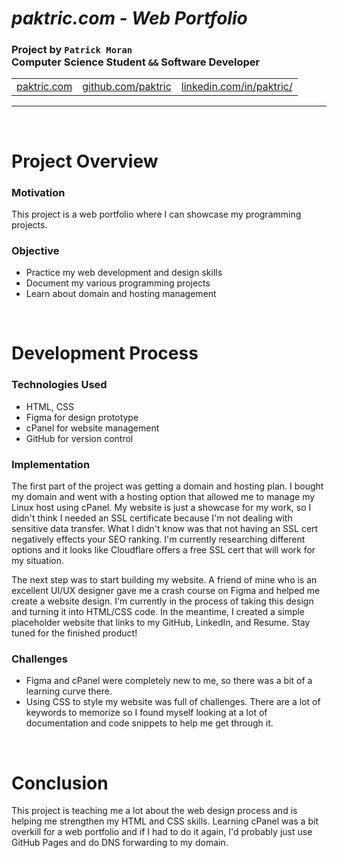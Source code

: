 # *paktric.com - Web Portfolio*
### Project by **`Patrick Moran`**  <br />  Computer Science Student `&&` Software Developer

<table>
    <tr>
        <td><a href="http://www.paktric.com/">paktric.com</a></td>
        <td><a href="https://www.github.com/paktric/">github.com/paktric</a></td>
        <td><a href="https://www.linkedin.com/in/paktric/">linkedin.com/in/paktric/</a></td>
    </tr>
</table>

---

<br />

# Project Overview
### Motivation
This project is a web portfolio where I can showcase my programming projects.

### Objective
- Practice my web development and design skills
- Document my various programming projects
- Learn about domain and hosting management

<br />

# Development Process
### Technologies Used
- HTML, CSS
- Figma for design prototype
- cPanel for website management
- GitHub for version control

### Implementation
The first part of the project was getting a domain and hosting plan. I bought my domain and went with a hosting option that allowed me to manage my Linux host using cPanel. My website is just a showcase for my work, so I didn't think I needed an SSL certificate because I'm not dealing with sensitive data transfer. What I didn't know was that not having an SSL cert negatively effects your SEO ranking. I'm currently researching different options and it looks like Cloudflare offers a free SSL cert that will work for my situation. 

The next step was to start building my website. A friend of mine who is an excellent UI/UX designer gave me a crash course on Figma and helped me create a website design. I'm currently in the process of taking this design and turning it into HTML/CSS code. In the meantime, I created a simple placeholder website that links to my GitHub, LinkedIn, and Resume. Stay tuned for the finished product!

### Challenges
- Figma and cPanel were completely new to me, so there was a bit of a learning curve there.
- Using CSS to style my website was full of challenges. There are a lot of keywords to memorize so I found myself looking at a lot of documentation and code snippets to help me get through it.

<br />

# Conclusion
This project is teaching me a lot about the web design process and is helping me strengthen my HTML and CSS skills. Learning cPanel was a bit overkill for a web portfolio and if I had to do it again, I'd probably just use GitHub Pages and do DNS forwarding to my domain.
